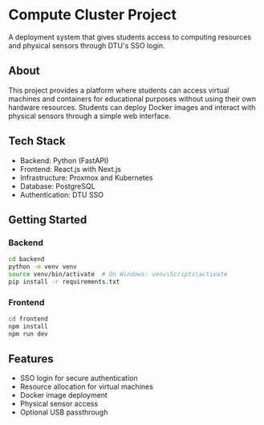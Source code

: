 # Compute Cluster Project

A deployment system that gives students access to computing resources and physical sensors through DTU's SSO login.

## About

This project provides a platform where students can access virtual machines and containers for educational purposes without using their own hardware resources. Students can deploy Docker images and interact with physical sensors through a simple web interface.

## Tech Stack

- Backend: Python (FastAPI)
- Frontend: React.js with Next.js
- Infrastructure: Proxmox and Kubernetes
- Database: PostgreSQL
- Authentication: DTU SSO

## Getting Started

### Backend
```bash
cd backend
python -m venv venv
source venv/bin/activate  # On Windows: venv\Scripts\activate
pip install -r requirements.txt
```

### Frontend
```bash
cd frontend
npm install
npm run dev
```

## Features

- SSO login for secure authentication
- Resource allocation for virtual machines
- Docker image deployment
- Physical sensor access
- Optional USB passthrough
